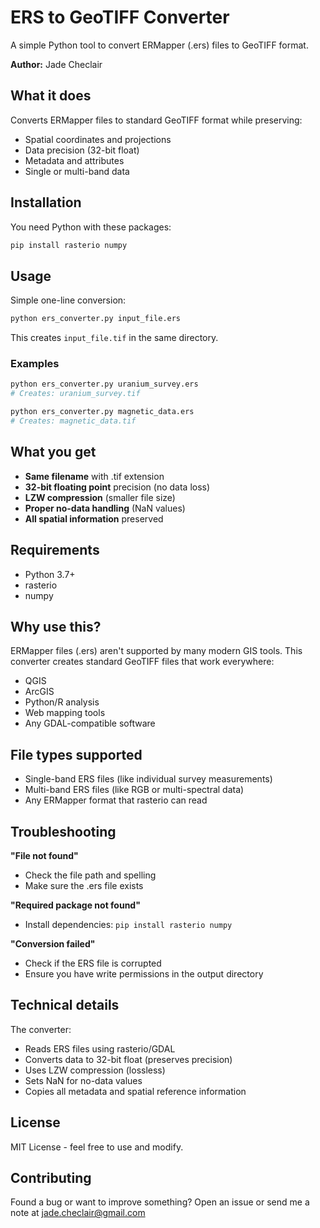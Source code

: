 # ERS to GeoTIFF Converter

A simple Python tool to convert ERMapper (.ers) files to GeoTIFF format.

**Author:** Jade Checlair

## What it does

Converts ERMapper files to standard GeoTIFF format while preserving:
- Spatial coordinates and projections
- Data precision (32-bit float)
- Metadata and attributes
- Single or multi-band data

## Installation

You need Python with these packages:

```bash
pip install rasterio numpy
```

## Usage

Simple one-line conversion:

```bash
python ers_converter.py input_file.ers
```

This creates `input_file.tif` in the same directory.

### Examples

```bash
python ers_converter.py uranium_survey.ers
# Creates: uranium_survey.tif

python ers_converter.py magnetic_data.ers  
# Creates: magnetic_data.tif
```

## What you get

- **Same filename** with .tif extension
- **32-bit floating point** precision (no data loss)
- **LZW compression** (smaller file size)
- **Proper no-data handling** (NaN values)
- **All spatial information** preserved

## Requirements

- Python 3.7+
- rasterio
- numpy

## Why use this?

ERMapper files (.ers) aren't supported by many modern GIS tools. This converter creates standard GeoTIFF files that work everywhere:

- QGIS
- ArcGIS
- Python/R analysis
- Web mapping tools
- Any GDAL-compatible software

## File types supported

- Single-band ERS files (like individual survey measurements)
- Multi-band ERS files (like RGB or multi-spectral data)
- Any ERMapper format that rasterio can read

## Troubleshooting

**"File not found"**
- Check the file path and spelling
- Make sure the .ers file exists

**"Required package not found"**
- Install dependencies: `pip install rasterio numpy`

**"Conversion failed"**
- Check if the ERS file is corrupted
- Ensure you have write permissions in the output directory

## Technical details

The converter:
- Reads ERS files using rasterio/GDAL
- Converts data to 32-bit float (preserves precision)
- Uses LZW compression (lossless)
- Sets NaN for no-data values
- Copies all metadata and spatial reference information

## License

MIT License - feel free to use and modify.

## Contributing

Found a bug or want to improve something? Open an issue or send me a note at jade.checlair@gmail.com
